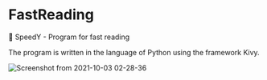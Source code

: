 # FastReading
🐍 SpeedY - Program for fast reading 

The program is written in the language of Python using the framework Kivy.

![Screenshot from 2021-10-03 02-28-36](https://user-images.githubusercontent.com/44411996/135732306-b4e0b60d-4a32-41b8-a530-006cd29a0f72.png)
